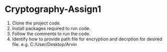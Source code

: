 # Cryptography-Assign1 

1. Clone the project code.
2. Install packages required to run code.
3. Follow the comments to run the code.
4. Identify how to provide path file for encryption and decrption for desired file. e.g. C:/User/Desktop/Arvin
